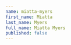 ```yaml
---
name: miatta-myers
first_name: Miatta
last_name: Myers
full_name: Miatta Myers
published: false
---
```


